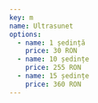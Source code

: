 ```yaml
---
key: m
name: Ultrasunet
options:
  - name: 1 ședință
    price: 30 RON
  - name: 10 ședințe
    price: 255 RON
  - name: 15 ședințe
    price: 360 RON
---
```

